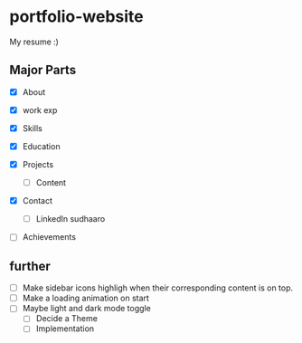 # portfolio-website
My resume :)

## Major Parts

- [x] About
- [x] work exp
- [x] Skills
- [x] Education
- [x] Projects
    - [ ] Content
- [x] Contact
    - [ ] LinkedIn sudhaaro
- [ ] Achievements


## further

- [ ] Make sidebar icons highligh when their corresponding content is on top.
- [ ] Make a loading animation on start
- [ ] Maybe light and dark mode toggle
    - [ ] Decide a Theme
    - [ ] Implementation
